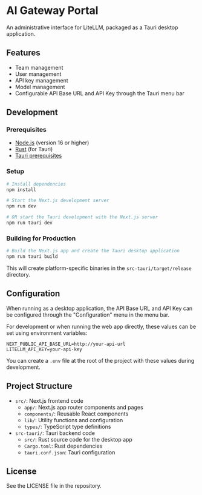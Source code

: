 # AI Gateway Portal

An administrative interface for LiteLLM, packaged as a Tauri desktop application.

## Features

- Team management
- User management
- API key management
- Model management
- Configurable API Base URL and API Key through the Tauri menu bar

## Development

### Prerequisites

- [Node.js](https://nodejs.org/) (version 16 or higher)
- [Rust](https://www.rust-lang.org/tools/install) (for Tauri)
- [Tauri prerequisites](https://tauri.app/v1/guides/getting-started/prerequisites)

### Setup

```bash
# Install dependencies
npm install

# Start the Next.js development server
npm run dev

# OR start the Tauri development with the Next.js server
npm run tauri dev
```

### Building for Production

```bash
# Build the Next.js app and create the Tauri desktop application
npm run tauri build
```

This will create platform-specific binaries in the `src-tauri/target/release` directory.

## Configuration

When running as a desktop application, the API Base URL and API Key can be configured through the "Configuration" menu in the menu bar.

For development or when running the web app directly, these values can be set using environment variables:

```
NEXT_PUBLIC_API_BASE_URL=http://your-api-url
LITELLM_API_KEY=your-api-key
```

You can create a `.env` file at the root of the project with these values during development.

## Project Structure

- `src/`: Next.js frontend code
  - `app/`: Next.js app router components and pages
  - `components/`: Reusable React components
  - `lib/`: Utility functions and configuration
  - `types/`: TypeScript type definitions
- `src-tauri/`: Tauri backend code
  - `src/`: Rust source code for the desktop app
  - `Cargo.toml`: Rust dependencies
  - `tauri.conf.json`: Tauri configuration

## License

See the LICENSE file in the repository.
